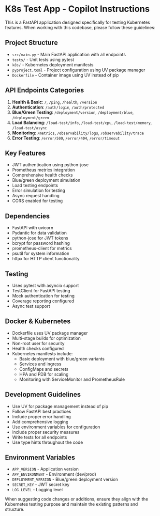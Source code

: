 <!-- Use this file to provide workspace-specific custom instructions to Copilot. For more details, visit https://code.visualstudio.com/docs/copilot/copilot-customization#_use-a-githubcopilotinstructionsmd-file -->

# K8s Test App - Copilot Instructions

This is a FastAPI application designed specifically for testing Kubernetes features. When working with this codebase, please follow these guidelines:

## Project Structure
- `src/main.py` - Main FastAPI application with all endpoints
- `tests/` - Unit tests using pytest
- `k8s/` - Kubernetes deployment manifests
- `pyproject.toml` - Project configuration using UV package manager
- `Dockerfile` - Container image using UV instead of pip

## API Endpoints Categories
1. **Health & Basic**: `/`, `/ping`, `/health`, `/version`
2. **Authentication**: `/auth/login`, `/auth/protected`
3. **Blue/Green Testing**: `/deployment/version`, `/deployment/blue`, `/deployment/green`
4. **Load Balancing**: `/load-test/info`, `/load-test/cpu`, `/load-test/memory`, `/load-test/async`
5. **Monitoring**: `/metrics`, `/observability/logs`, `/observability/trace`
6. **Error Testing**: `/error/500`, `/error/404`, `/error/timeout`

## Key Features
- JWT authentication using python-jose
- Prometheus metrics integration
- Comprehensive health checks
- Blue/green deployment simulation
- Load testing endpoints
- Error simulation for testing
- Async request handling
- CORS enabled for testing

## Dependencies
- FastAPI with uvicorn
- Pydantic for data validation
- python-jose for JWT tokens
- bcrypt for password hashing
- prometheus-client for metrics
- psutil for system information
- httpx for HTTP client functionality

## Testing
- Uses pytest with asyncio support
- TestClient for FastAPI testing
- Mock authentication for testing
- Coverage reporting configured
- Async test support

## Docker & Kubernetes
- Dockerfile uses UV package manager
- Multi-stage builds for optimization
- Non-root user for security
- Health checks configured
- Kubernetes manifests include:
  - Basic deployment with blue/green variants
  - Services and ingress
  - ConfigMaps and secrets
  - HPA and PDB for scaling
  - Monitoring with ServiceMonitor and PrometheusRule

## Development Guidelines
- Use UV for package management instead of pip
- Follow FastAPI best practices
- Include proper error handling
- Add comprehensive logging
- Use environment variables for configuration
- Include proper security measures
- Write tests for all endpoints
- Use type hints throughout the code

## Environment Variables
- `APP_VERSION` - Application version
- `APP_ENVIRONMENT` - Environment (dev/prod)
- `DEPLOYMENT_VERSION` - Blue/green deployment version
- `SECRET_KEY` - JWT secret key
- `LOG_LEVEL` - Logging level

When suggesting code changes or additions, ensure they align with the Kubernetes testing purpose and maintain the existing patterns and structure.
